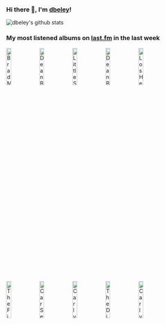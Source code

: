 ### Hi there 👋, I'm [dbeley](https://dbeley.ovh/en)!

![dbeley's github stats](https://github-readme-stats.vercel.app/api?username=dbeley)

### My most listened albums on [last.fm](https://www.last.fm/user/d_beley) in the last week

[<img src='https://lastfm.freetls.fastly.net/i/u/300x300/f0e75db489c7751d04384b390539e679.jpg' width='16%' height='16%' alt='Brad Mehldau - Mon chien Stupide (Bande originale du film)'>](https://www.last.fm/music/brad%2bmehldau/mon%2bchien%2bstupide%2b%2528bande%2boriginale%2bdu%2bfilm%2529)&nbsp;
[<img src='https://lastfm.freetls.fastly.net/i/u/300x300/a91c40d2c71c4e46ce0b872671cef2c2.png' width='16%' height='16%' alt='Dean Blunt - The Redeemer'>](https://www.last.fm/music/dean%2bblunt/the%2bredeemer)&nbsp;
[<img src='https://lastfm.freetls.fastly.net/i/u/300x300/592ce13b8d7cfee26e13692b3c6985e8.jpg' width='16%' height='16%' alt='Little Simz - Sometimes I Might Be Introvert'>](https://www.last.fm/music/little%2bsimz/sometimes%2bi%2bmight%2bbe%2bintrovert)&nbsp;
[<img src='https://lastfm.freetls.fastly.net/i/u/300x300/358f027d543c41268e72632eac4e0f58.png' width='16%' height='16%' alt='Dean Blunt and Inga Copeland - Black Is Beautiful'>](https://www.last.fm/music/dean%2bblunt%2band%2binga%2bcopeland/black%2bis%2bbeautiful)&nbsp;
[<img src='https://lastfm.freetls.fastly.net/i/u/300x300/b48c68a23f234618c6aa420ba66d21c8.png' width='16%' height='16%' alt='Los Hermanos - Bloco do Eu Sozinho'>](https://www.last.fm/music/los%2bhermanos/bloco%2bdo%2beu%2bsozinho)&nbsp;
<br>
[<img src='https://lastfm.freetls.fastly.net/i/u/300x300/723f1c1b28eddf2f41c73b6f408f6731.jpg' width='16%' height='16%' alt='The Fiery Furnaces - Blueberry Boat'>](https://www.last.fm/music/the%2bfiery%2bfurnaces/blueberry%2bboat)&nbsp;
[<img src='https://lastfm.freetls.fastly.net/i/u/300x300/d604c0010c0c839da18d8c51b708df48.png' width='16%' height='16%' alt='Car Seat Headrest - Teens Of Denial'>](https://www.last.fm/music/car%2bseat%2bheadrest/teens%2bof%2bdenial)&nbsp;
[<img src='https://lastfm.freetls.fastly.net/i/u/300x300/108dc6072923e7fbba346b96f7b68bd5.jpg' width='16%' height='16%' alt='Carly Rae Jepsen - Emotion (Deluxe Expanded Edition)'>](https://www.last.fm/music/carly%2brae%2bjepsen/emotion%2b%2528deluxe%2bexpanded%2bedition%2529)&nbsp;
[<img src='https://lastfm.freetls.fastly.net/i/u/300x300/c211c337a6b942e0a7302b4d89545f0e.png' width='16%' height='16%' alt='The Dismemberment Plan - Emergency & I'>](https://www.last.fm/music/the%2bdismemberment%2bplan/emergency%2b%2526%2bi)&nbsp;
[<img src='https://lastfm.freetls.fastly.net/i/u/300x300/1368322c865c574925ee1dc0dd2513b6.png' width='16%' height='16%' alt='Carly Rae Jepsen - Dedicated Side B'>](https://www.last.fm/music/carly%2brae%2bjepsen/dedicated%2bside%2bb)&nbsp;
<br>
